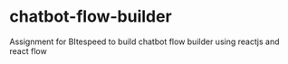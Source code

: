 # chatbot-flow-builder
Assignment for BItespeed to build chatbot flow builder using reactjs and react flow
